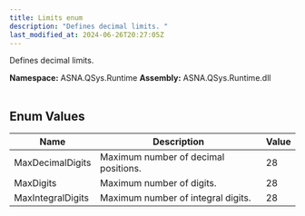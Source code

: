```yaml
---
title: Limits enum
description: "Defines decimal limits. "
last_modified_at: 2024-06-26T20:27:05Z
---
```


Defines decimal limits.

**Namespace:** ASNA.QSys.Runtime
**Assembly:** ASNA.QSys.Runtime.dll
<br>
<br>

## Enum Values

| Name | Description | Value
| --- | --- | --- 
| MaxDecimalDigits | Maximum number of decimal positions. | 28 |
| MaxDigits | Maximum number of digits. | 28 |
| MaxIntegralDigits | Maximum number of integral digits. | 28 |
